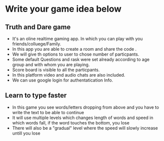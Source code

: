 # Write your game idea below

## Truth and Dare game 
* It's an oline realtime gaming app. In which you can play with you friends/colluege/Family.
* In this app you are able to create a room and share the code . 
* We will give th options to user to chose number of particpants.
* Some default Questions and rask were set already according to age group and with whom you are playing.
* Score board is visible to all the particpants.
* In this platform video and audio chats are also included.
* We can use google login for authentatication Info.

## Learn to type faster 
* In this game you see words/letters dropping from above and you have to write the text to be able to continue
* It will use multiple levels which changes length of words and speed in which words fall, if the word touches the bottom, you lose
* There will also be a "gradual" level where the speed will slowly increase untill you lose
